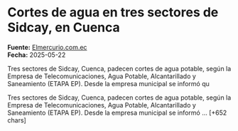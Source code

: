 # Cortes de agua en tres sectores de Sidcay, en Cuenca

**Fuente:** [Elmercurio.com.ec](https://www.elmercurio.com.ec/actualidad/2025/05/22/cortes-agua-sidcay-cuenca/)  
**Fecha:** 2025-05-22

Tres sectores de Sidcay, Cuenca, padecen cortes de agua potable, según la Empresa de Telecomunicaciones, Agua Potable, Alcantarillado y Saneamiento (ETAPA EP). Desde la empresa municipal se informó qu

Tres sectores de Sidcay, Cuenca, padecen cortes de agua potable, según la Empresa de Telecomunicaciones, Agua Potable, Alcantarillado y Saneamiento (ETAPA EP).
Desde la empresa municipal se informó … [+652 chars]
